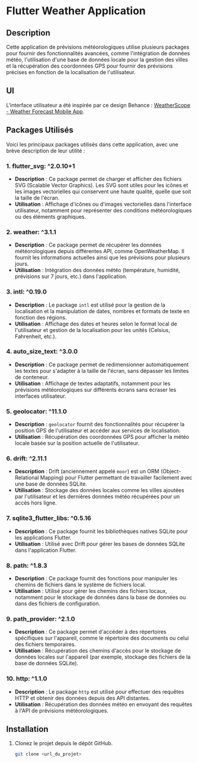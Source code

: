# Flutter Weather Application

## Description

Cette application de prévisions météorologiques utilise plusieurs packages pour fournir des fonctionnalités avancées, comme l'intégration de données météo, l'utilisation d'une base de données locale pour la gestion des villes et la récupération des coordonnées GPS pour fournir des prévisions précises en fonction de la localisation de l'utilisateur.

## UI
L'interface utilisateur a été inspirée par ce design Behance : [WeatherScope - Weather Forecast Mobile App](https://www.behance.net/gallery/188387009/WeatherScope-Weather-Forecast-Mobile-App?tracking_source=search_projects|weather+application+mobile+app&l=7).


## Packages Utilisés

Voici les principaux packages utilisés dans cette application, avec une brève description de leur utilité :

### 1. **flutter_svg: ^2.0.10+1**
   - **Description** : Ce package permet de charger et afficher des fichiers SVG (Scalable Vector Graphics). Les SVG sont utiles pour les icônes et les images vectorielles qui conservent une haute qualité, quelle que soit la taille de l'écran.
   - **Utilisation** : Affichage d'icônes ou d'images vectorielles dans l'interface utilisateur, notamment pour représenter des conditions météorologiques ou des éléments graphiques.

### 2. **weather: ^3.1.1**
   - **Description** : Ce package permet de récupérer les données météorologiques depuis différentes API, comme OpenWeatherMap. Il fournit les informations actuelles ainsi que les prévisions pour plusieurs jours.
   - **Utilisation** : Intégration des données météo (température, humidité, prévisions sur 7 jours, etc.) dans l'application.

### 3. **intl: ^0.19.0**
   - **Description** : Le package `intl` est utilisé pour la gestion de la localisation et la manipulation de dates, nombres et formats de texte en fonction des régions.
   - **Utilisation** : Affichage des dates et heures selon le format local de l'utilisateur et gestion de la localisation pour les unités (Celsius, Fahrenheit, etc.).

### 4. **auto_size_text: ^3.0.0**
   - **Description** : Ce package permet de redimensionner automatiquement les textes pour s'adapter à la taille de l'écran, sans dépasser les limites de conteneur.
   - **Utilisation** : Affichage de textes adaptatifs, notamment pour les prévisions météorologiques sur différents écrans sans écraser les interfaces utilisateur.

### 5. **geolocator: ^11.1.0**
   - **Description** : `geolocator` fournit des fonctionnalités pour récupérer la position GPS de l'utilisateur et accéder aux services de localisation.
   - **Utilisation** : Récupération des coordonnées GPS pour afficher la météo locale basée sur la position actuelle de l'utilisateur.

### 6. **drift: ^2.11.1**
   - **Description** : Drift (anciennement appelé `moor`) est un ORM (Object-Relational Mapping) pour Flutter permettant de travailler facilement avec une base de données SQLite.
   - **Utilisation** : Stockage des données locales comme les villes ajoutées par l'utilisateur et les dernières données météo récupérées pour un accès hors ligne.

### 7. **sqlite3_flutter_libs: ^0.5.16**
   - **Description** : Ce package fournit les bibliothèques natives SQLite pour les applications Flutter.
   - **Utilisation** : Utilisé avec Drift pour gérer les bases de données SQLite dans l'application Flutter.

### 8. **path: ^1.8.3**
   - **Description** : Ce package fournit des fonctions pour manipuler les chemins de fichiers dans le système de fichiers local.
   - **Utilisation** : Utilisé pour gérer les chemins des fichiers locaux, notamment pour le stockage de données dans la base de données ou dans des fichiers de configuration.

### 9. **path_provider: ^2.1.0**
   - **Description** : Ce package permet d'accéder à des répertoires spécifiques sur l'appareil, comme le répertoire des documents ou celui des fichiers temporaires.
   - **Utilisation** : Récupération des chemins d'accès pour le stockage de données locales sur l'appareil (par exemple, stockage des fichiers de la base de données SQLite).

### 10. **http: ^1.1.0**
   - **Description** : Le package `http` est utilisé pour effectuer des requêtes HTTP et obtenir des données depuis des API distantes.
   - **Utilisation** : Récupération des données météo en envoyant des requêtes à l'API de prévisions météorologiques.

## Installation

1. Clonez le projet depuis le dépôt GitHub.
   ```bash
   git clone <url_du_projet>
